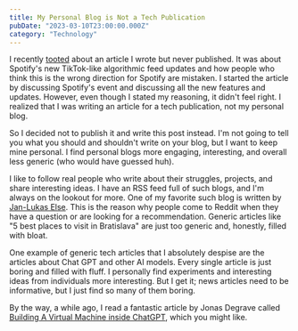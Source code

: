 ```yaml
---
title: My Personal Blog is Not a Tech Publication
pubDate: "2023-03-10T23:00:00.000Z"
category: "Technology"
---
```


I recently [tooted](https://toot.io/@zan/110003972779803259) about an article I wrote but never published. It was about Spotify's new TikTok-like algorithmic feed updates and how people who think this is the wrong direction for Spotify are mistaken. I started the article by discussing Spotify's event and discussing all the new features and updates. However, even though I stated my reasoning, it didn't feel right. I realized that I was writing an article for a tech publication, not my personal blog.

So I decided not to publish it and write this post instead. I'm not going to tell you what you should and shouldn't write on your blog, but I want to keep mine personal. I find personal blogs more engaging, interesting, and overall less generic (who would have guessed huh).

I like to follow real people who write about their struggles, projects, and share interesting ideas. I have an RSS feed full of such blogs, and I'm always on the lookout for more. One of my favorite such blog is written by [Jan-Lukas Else](https://jlelse.blog/). This is the reason why people come to Reddit when they have a question or are looking for a recommendation. Generic articles like "5 best places to visit in Bratislava" are just too generic and, honestly, filled with bloat.

One example of generic tech articles that I absolutely despise are the articles about Chat GPT and other AI models. Every single article is just boring and filled with fluff. I personally find experiments and interesting ideas from individuals more interesting. But I get it; news articles need to be informative, but I just find so many of them boring.

By the way, a while ago, I read a fantastic article by Jonas Degrave called [Building A Virtual Machine inside ChatGPT](https://www.engraved.blog/building-a-virtual-machine-inside/), which you might like.
